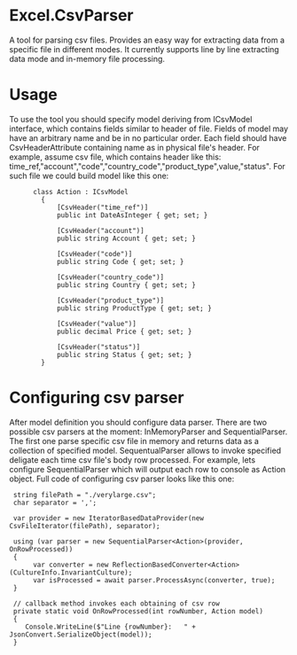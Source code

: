# Excel.CsvParser
A tool for parsing csv files. Provides an easy way for extracting data from a specific file in different modes. It currently supports line by line extracting data mode and in-memory file processing. 

# Usage

To use the tool you should specify model deriving from ICsvModel interface, which contains fields similar to header of file.
Fields of model may have an arbitrary name and be in no particular order.
Each field should have CsvHeaderAttribute containing name as in physical file's header.
For example, assume csv file, which contains header like this: time_ref,"account","code","country_code","product_type",value,"status".
For such file we could build model like this one:
```
      class Action : ICsvModel
        {
            [CsvHeader("time_ref")]
            public int DateAsInteger { get; set; }
            
            [CsvHeader("account")]
            public string Account { get; set; }

            [CsvHeader("code")]
            public string Code { get; set; }

            [CsvHeader("country_code")]
            public string Country { get; set; }

            [CsvHeader("product_type")]
            public string ProductType { get; set; }

            [CsvHeader("value")]
            public decimal Price { get; set; }

            [CsvHeader("status")]
            public string Status { get; set; }
        }
```

# Configuring csv parser

After model definition you should configure data parser. 
There are two possible csv parsers at the moment: InMemoryParser and SequentialParser.
The first one parse specific csv file in memory and returns data as a collection of specified model.
SequentualParser allows to invoke specified deligate each time csv file's body row processed.
For example, lets configure SequentialParser which will output each row to console as Action object.
Full code of configuring csv parser looks like this one:

```
 string filePath = "./verylarge.csv";
 char separator = ',';

 var provider = new IteratorBasedDataProvider(new CsvFileIterator(filePath), separator);

 using (var parser = new SequentialParser<Action>(provider, OnRowProcessed))
 {
      var converter = new ReflectionBasedConverter<Action>(CultureInfo.InvariantCulture);
      var isProcessed = await parser.ProcessAsync(converter, true);
 }
 
 // callback method invokes each obtaining of csv row
 private static void OnRowProcessed(int rowNumber, Action model)
 {
    Console.WriteLine($"Line {rowNumber}:   " + JsonConvert.SerializeObject(model));
 }
```

